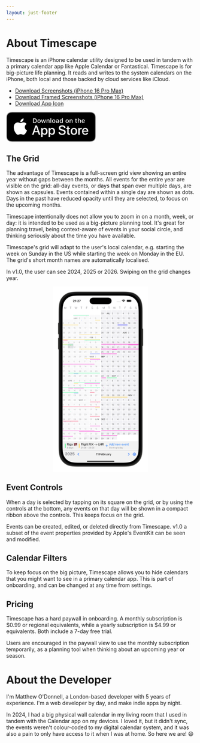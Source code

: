 ```yaml
---
layout: just-footer
---
```

# About Timescape

Timescape is an iPhone calendar utility designed to be used in tandem with a primary calendar app like Apple Calendar or Fantastical. Timescape is for big-picture life planning. It reads and writes to the system calendars on the iPhone, both local and those backed by cloud services like iCloud.

<ul class="block-link-list-no-flex">
	<li><a class="block-link" href="/assets/press/timescape-screenshots.zip" download>Download Screenshots (iPhone 16 Pro Max)</a></li>
	<li><a class="block-link" href="/assets/press/timescape-framed-screenshots.zip" download>Download Framed Screenshots (iPhone 16 Pro Max)</a></li>
	<li><a class="block-link" href="/assets/images/timescape-icon.png" download>Download App Icon</a></li>
</ul>

<a href="https://apps.apple.com/us/app/timescape-year-planner/id6744339214">
	<img src="/assets/images/appstore.svg" target="_blank" alt="App Store link for Timescape">
</a>


## The Grid

The advantage of Timescape is a full-screen grid view showing an entire year without gaps between the months. All events for the entire year are visible on the grid: all-day events, or days that span over multiple days, are shown as capsules. Events contained within a single day are shown as dots. Days in the past have reduced opacity until they are selected, to focus on the upcoming months.

Timescape intentionally does not allow you to zoom in on a month, week, or day: it is intended to be used as a big-picture planning tool. It's great for planning travel, being context-aware of events in your social circle, and thinking seriously about the time you have available.

Timescape's grid will adapt to the user's local calendar, e.g. starting the week on Sunday in the US while starting the week on Monday in the EU. The grid's short month names are automatically localised.

In v1.0, the user can see 2024, 2025 or 2026. Swiping on the grid changes year.

<img src="/assets/press/timescape-framed-screenshots/CarouselView.png" alt="Timescape Carousel" style="display: block; margin-left: auto; margin-right: auto;max-width:50%; height:auto;">

## Event Controls

When a day is selected by tapping on its square on the grid, or by using the controls at the bottom, any events on that day will be shown in a compact ribbon above the controls. This keeps focus on the grid.

Events can be created, edited, or deleted directly from Timescape. v1.0 a subset of the event properties provided by Apple's EventKit can be seen and modified.

## Calendar Filters

To keep focus on the big picture, Timescape allows you to hide calendars that you might want to see in a primary calendar app. This is part of onboarding, and can be changed at any time from settings.

## Pricing

Timescape has a hard paywall in onboarding. A monthly subscription is $0.99 or regional equivalents, while a yearly subscription is $4.99 or equivalents. Both include a 7-day free trial.

Users are encouraged in the paywall view to use the monthly subscription temporarily, as a planning tool when thinking about an upcoming year or season.

# About the Developer

I'm Matthew O'Donnell, a London-based developer with 5 years of experience. I'm a web developer by day, and make indie apps by night.

In 2024, I had a big physical wall calendar in my living room that I used in tandem with the Calendar app on my devices. I loved it, but it didn't sync, the events weren't colour-coded to my digital calendar system, and it was also a pain to only have access to it when I was at home. So here we are! 😄